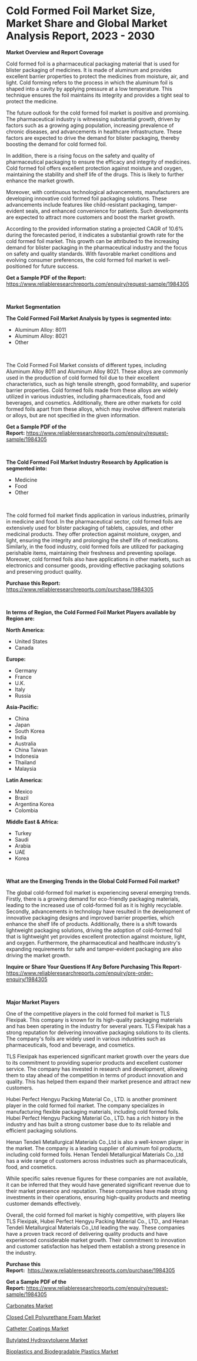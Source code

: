 <p><h1>Cold Formed Foil Market Size, Market Share and Global Market Analysis Report, 2023 - 2030</h1></p><p><strong>Market Overview and Report Coverage</strong></p>
<p><p>Cold formed foil is a pharmaceutical packaging material that is used for blister packaging of medicines. It is made of aluminum and provides excellent barrier properties to protect the medicines from moisture, air, and light. Cold forming refers to the process in which the aluminum foil is shaped into a cavity by applying pressure at a low temperature. This technique ensures the foil maintains its integrity and provides a tight seal to protect the medicine.</p><p>The future outlook for the cold formed foil market is positive and promising. The pharmaceutical industry is witnessing substantial growth, driven by factors such as a growing aging population, increasing prevalence of chronic diseases, and advancements in healthcare infrastructure. These factors are expected to drive the demand for blister packaging, thereby boosting the demand for cold formed foil.</p><p>In addition, there is a rising focus on the safety and quality of pharmaceutical packaging to ensure the efficacy and integrity of medicines. Cold formed foil offers excellent protection against moisture and oxygen, maintaining the stability and shelf life of the drugs. This is likely to further enhance the market growth.</p><p>Moreover, with continuous technological advancements, manufacturers are developing innovative cold formed foil packaging solutions. These advancements include features like child-resistant packaging, tamper-evident seals, and enhanced convenience for patients. Such developments are expected to attract more customers and boost the market growth.</p><p>According to the provided information stating a projected CAGR of 10.6% during the forecasted period, it indicates a substantial growth rate for the cold formed foil market. This growth can be attributed to the increasing demand for blister packaging in the pharmaceutical industry and the focus on safety and quality standards. With favorable market conditions and evolving consumer preferences, the cold formed foil market is well-positioned for future success.</p></p>
<p><strong>Get a Sample PDF of the Report:</strong> <a href="https://www.reliableresearchreports.com/enquiry/request-sample/1984305">https://www.reliableresearchreports.com/enquiry/request-sample/1984305</a></p>
<p>&nbsp;</p>
<p><strong>Market Segmentation</strong></p>
<p><strong>The Cold Formed Foil Market Analysis by types is segmented into:</strong></p>
<p><ul><li>Aluminum Alloy: 8011</li><li>Aluminum Alloy: 8021</li><li>Other</li></ul></p>
<p>&nbsp;</p>
<p><p>The Cold Formed Foil Market consists of different types, including Aluminum Alloy 8011 and Aluminum Alloy 8021. These alloys are commonly used in the production of cold formed foil due to their excellent characteristics, such as high tensile strength, good formability, and superior barrier properties. Cold formed foils made from these alloys are widely utilized in various industries, including pharmaceuticals, food and beverages, and cosmetics. Additionally, there are other markets for cold formed foils apart from these alloys, which may involve different materials or alloys, but are not specified in the given information.</p></p>
<p><strong>Get a Sample PDF of the Report:</strong>&nbsp;<a href="https://www.reliableresearchreports.com/enquiry/request-sample/1984305">https://www.reliableresearchreports.com/enquiry/request-sample/1984305</a></p>
<p>&nbsp;</p>
<p><strong>The Cold Formed Foil Market Industry Research by Application is segmented into:</strong></p>
<p><ul><li>Medicine</li><li>Food</li><li>Other</li></ul></p>
<p>&nbsp;</p>
<p><p>The cold formed foil market finds application in various industries, primarily in medicine and food. In the pharmaceutical sector, cold formed foils are extensively used for blister packaging of tablets, capsules, and other medicinal products. They offer protection against moisture, oxygen, and light, ensuring the integrity and prolonging the shelf life of medications. Similarly, in the food industry, cold formed foils are utilized for packaging perishable items, maintaining their freshness and preventing spoilage. Moreover, cold formed foils also have applications in other markets, such as electronics and consumer goods, providing effective packaging solutions and preserving product quality.</p></p>
<p><strong>Purchase this Report:</strong>&nbsp; <a href="https://www.reliableresearchreports.com/purchase/1984305">https://www.reliableresearchreports.com/purchase/1984305</a></p>
<p>&nbsp;</p>
<p><strong>In terms of Region, the Cold Formed Foil Market Players available by Region are:</strong></p>
<p>
    <p> <strong> North America: </strong>
        <ul>
            <li>United States</li>
            <li>Canada</li>
        </ul>
        </p> 
    <p> <strong> Europe: </strong>
        <ul>
            <li>Germany</li>
            <li>France</li>
            <li>U.K.</li>
            <li>Italy</li>
            <li>Russia</li>
        </ul>
        </p> 
    <p> <strong> Asia-Pacific: </strong>
        <ul>
            <li>China</li>
            <li>Japan</li>
            <li>South Korea</li>
            <li>India</li>
            <li>Australia</li>
            <li>China Taiwan</li>
            <li>Indonesia</li>
            <li>Thailand</li>
            <li>Malaysia</li>
        </ul>
        </p> 
    <p> <strong> Latin America: </strong>
        <ul>
            <li>Mexico</li>
            <li>Brazil</li>
            <li>Argentina Korea</li>
            <li>Colombia</li>
        </ul>
        </p> 
    <p> <strong> Middle East & Africa: </strong>
        <ul>
            <li>Turkey</li>
            <li>Saudi</li>
            <li>Arabia</li>
            <li>UAE</li>
            <li>Korea</li>
        </ul>
    </p>
    </p>
<p>&nbsp;</p>
<p><strong>What are the Emerging Trends in the Global Cold Formed Foil market?</strong></p>
<p><p>The global cold-formed foil market is experiencing several emerging trends. Firstly, there is a growing demand for eco-friendly packaging materials, leading to the increased use of cold-formed foil as it is highly recyclable. Secondly, advancements in technology have resulted in the development of innovative packaging designs and improved barrier properties, which enhance the shelf life of products. Additionally, there is a shift towards lightweight packaging solutions, driving the adoption of cold-formed foil that is lightweight yet provides excellent protection against moisture, light, and oxygen. Furthermore, the pharmaceutical and healthcare industry's expanding requirements for safe and tamper-evident packaging are also driving the market growth.</p></p>
<p><strong>Inquire or Share Your Questions If Any Before Purchasing This Report</strong>- <a href="https://www.reliableresearchreports.com/enquiry/pre-order-enquiry/1984305">https://www.reliableresearchreports.com/enquiry/pre-order-enquiry/1984305</a></p>
<p>&nbsp;</p>
<p><strong>Major Market Players</strong></p>
<p><p>One of the competitive players in the cold formed foil market is TLS Flexipak. This company is known for its high-quality packaging materials and has been operating in the industry for several years. TLS Flexipak has a strong reputation for delivering innovative packaging solutions to its clients. The company's foils are widely used in various industries such as pharmaceuticals, food and beverage, and cosmetics.</p><p>TLS Flexipak has experienced significant market growth over the years due to its commitment to providing superior products and excellent customer service. The company has invested in research and development, allowing them to stay ahead of the competition in terms of product innovation and quality. This has helped them expand their market presence and attract new customers.</p><p>Hubei Perfect Hengyu Packing Material Co., LTD. is another prominent player in the cold formed foil market. The company specializes in manufacturing flexible packaging materials, including cold formed foils. Hubei Perfect Hengyu Packing Material Co., LTD. has a rich history in the industry and has built a strong customer base due to its reliable and efficient packaging solutions.</p><p>Henan Tendeli Metallurgical Materials Co.,Ltd is also a well-known player in the market. The company is a leading supplier of aluminum foil products, including cold formed foils. Henan Tendeli Metallurgical Materials Co.,Ltd has a wide range of customers across industries such as pharmaceuticals, food, and cosmetics.</p><p>While specific sales revenue figures for these companies are not available, it can be inferred that they would have generated significant revenue due to their market presence and reputation. These companies have made strong investments in their operations, ensuring high-quality products and meeting customer demands effectively.</p><p>Overall, the cold formed foil market is highly competitive, with players like TLS Flexipak, Hubei Perfect Hengyu Packing Material Co., LTD., and Henan Tendeli Metallurgical Materials Co.,Ltd leading the way. These companies have a proven track record of delivering quality products and have experienced considerable market growth. Their commitment to innovation and customer satisfaction has helped them establish a strong presence in the industry.</p></p>
<p><strong>Purchase this Report:</strong>&nbsp;&nbsp;<a href="https://www.reliableresearchreports.com/purchase/1984305">https://www.reliableresearchreports.com/purchase/1984305</a></p>
<p></p>
<p><strong>Get a Sample PDF of the Report:</strong>&nbsp;<a href="https://www.reliableresearchreports.com/enquiry/request-sample/1984305">https://www.reliableresearchreports.com/enquiry/request-sample/1984305</a></p>
<p><p><a href="https://github.com/pizolina/Market-Research-Report-List-2/blob/main/carbonates-market.md">Carbonates Market</a></p><p><a href="https://github.com/vimar16th/Market-Research-Report-List-2/blob/main/closed-cell-polyurethane-foam-market.md">Closed Cell Polyurethane Foam Market</a></p><p><a href="https://github.com/sofayahoo2023/Market-Research-Report-List-2/blob/main/catheter-coatings-market.md">Catheter Coatings Market</a></p><p><a href="https://github.com/lbird53714/Market-Research-Report-List-2/blob/main/butylated-hydroxytoluene-market.md">Butylated Hydroxytoluene Market</a></p><p><a href="https://github.com/mabutironaldo/Market-Research-Report-List-1/blob/main/bioplastics-and-biodegradable-plastics-market.md">Bioplastics and Biodegradable Plastics Market</a></p></p>